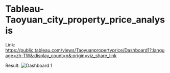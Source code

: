 # Tableau-Taoyuan_city_property_price_analysis

Link:
https://public.tableau.com/views/Taoyuanpropertyprice/Dashboard1?:language=zh-TW&:display_count=n&:origin=viz_share_link

Result:
![Dashboard 1](https://github.com/e19931107/Tableau-Taoyuan_city_property_price_analysis/assets/50692450/2b037085-55c6-4645-8c1c-00df5f91a52f)
